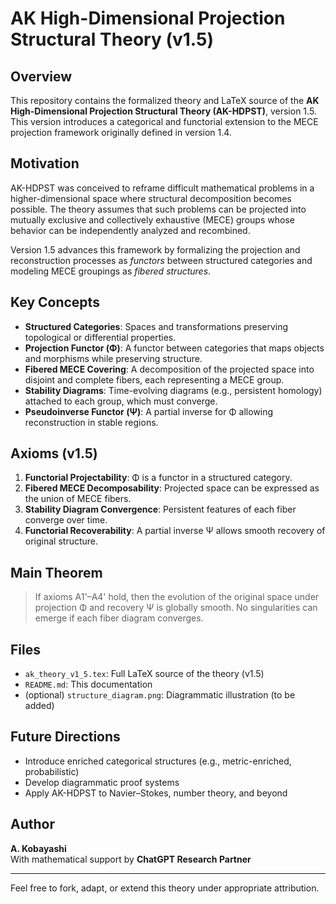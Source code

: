 # AK High-Dimensional Projection Structural Theory (v1.5)

## Overview

This repository contains the formalized theory and LaTeX source of the **AK High-Dimensional Projection Structural Theory (AK-HDPST)**, version 1.5. This version introduces a categorical and functorial extension to the MECE projection framework originally defined in version 1.4.

## Motivation

AK-HDPST was conceived to reframe difficult mathematical problems in a higher-dimensional space where structural decomposition becomes possible. The theory assumes that such problems can be projected into mutually exclusive and collectively exhaustive (MECE) groups whose behavior can be independently analyzed and recombined. 

Version 1.5 advances this framework by formalizing the projection and reconstruction processes as *functors* between structured categories and modeling MECE groupings as *fibered structures*.

## Key Concepts

- **Structured Categories**: Spaces and transformations preserving topological or differential properties.
- **Projection Functor (Φ)**: A functor between categories that maps objects and morphisms while preserving structure.
- **Fibered MECE Covering**: A decomposition of the projected space into disjoint and complete fibers, each representing a MECE group.
- **Stability Diagrams**: Time-evolving diagrams (e.g., persistent homology) attached to each group, which must converge.
- **Pseudoinverse Functor (Ψ)**: A partial inverse for Φ allowing reconstruction in stable regions.

## Axioms (v1.5)

1. **Functorial Projectability**: Φ is a functor in a structured category.
2. **Fibered MECE Decomposability**: Projected space can be expressed as the union of MECE fibers.
3. **Stability Diagram Convergence**: Persistent features of each fiber converge over time.
4. **Functorial Recoverability**: A partial inverse Ψ allows smooth recovery of original structure.

## Main Theorem

> If axioms A1'–A4' hold, then the evolution of the original space under projection Φ and recovery Ψ is globally smooth. No singularities can emerge if each fiber diagram converges.

## Files

- `ak_theory_v1_5.tex`: Full LaTeX source of the theory (v1.5)
- `README.md`: This documentation
- (optional) `structure_diagram.png`: Diagrammatic illustration (to be added)

## Future Directions

- Introduce enriched categorical structures (e.g., metric-enriched, probabilistic)
- Develop diagrammatic proof systems
- Apply AK-HDPST to Navier–Stokes, number theory, and beyond

## Author

**A. Kobayashi**  
With mathematical support by **ChatGPT Research Partner**

---

Feel free to fork, adapt, or extend this theory under appropriate attribution.
